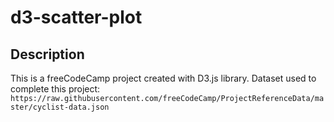# d3-scatter-plot

## Description

This is a freeCodeCamp project created with D3.js library.
Dataset used to complete this project: `https://raw.githubusercontent.com/freeCodeCamp/ProjectReferenceData/master/cyclist-data.json`
